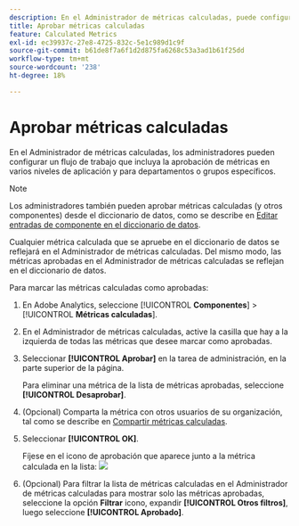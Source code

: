 ```yaml
---
description: En el Administrador de métricas calculadas, puede configurar un flujo de trabajo que incluya la aprobación de métricas en diversos niveles de aplicación y para departamentos o grupos específicos.
title: Aprobar métricas calculadas
feature: Calculated Metrics
exl-id: ec39937c-27e8-4725-832c-5e1c989d1c9f
source-git-commit: b61de8f7a6f1d2d875fa6268c53a3ad1b61f25dd
workflow-type: tm+mt
source-wordcount: '238'
ht-degree: 18%

---
```


# Aprobar métricas calculadas

En el Administrador de métricas calculadas, los administradores pueden configurar un flujo de trabajo que incluya la aprobación de métricas en varios niveles de aplicación y para departamentos o grupos específicos.

>[!NOTE]
>
>Los administradores también pueden aprobar métricas calculadas (y otros componentes) desde el diccionario de datos, como se describe en [Editar entradas de componente en el diccionario de datos](/help/analyze/analysis-workspace/components/data-dictionary/edit-entries-data-dictionary.md).
>
>Cualquier métrica calculada que se apruebe en el diccionario de datos se reflejará en el Administrador de métricas calculadas. Del mismo modo, las métricas aprobadas en el Administrador de métricas calculadas se reflejan en el diccionario de datos.

Para marcar las métricas calculadas como aprobadas:

1. En Adobe Analytics, seleccione [!UICONTROL **Componentes**] > [!UICONTROL **Métricas calculadas**].

1. En el Administrador de métricas calculadas, active la casilla que hay a la izquierda de todas las métricas que desee marcar como aprobadas.

1. Seleccionar **[!UICONTROL Aprobar]** en la tarea de administración, en la parte superior de la página.

   Para eliminar una métrica de la lista de métricas aprobadas, seleccione **[!UICONTROL Desaprobar]**.

1. (Opcional) Comparta la métrica con otros usuarios de su organización, tal como se describe en [Compartir métricas calculadas](/help/components/c-calcmetrics/c-workflow/cm-workflow/cm-sharing.md).

1. Seleccionar **[!UICONTROL OK]**.

   Fíjese en el icono de aprobación que aparece junto a la métrica calculada en la lista:  ![](https://spectrum.adobe.com/static/icons/workflow_18/Smock_CheckmarkCircle_18_N.svg)

1. (Opcional) Para filtrar la lista de métricas calculadas en el Administrador de métricas calculadas para mostrar solo las métricas aprobadas, seleccione la opción **Filtrar** icono, expandir **[!UICONTROL Otros filtros]**, luego seleccione **[!UICONTROL Aprobado]**.
